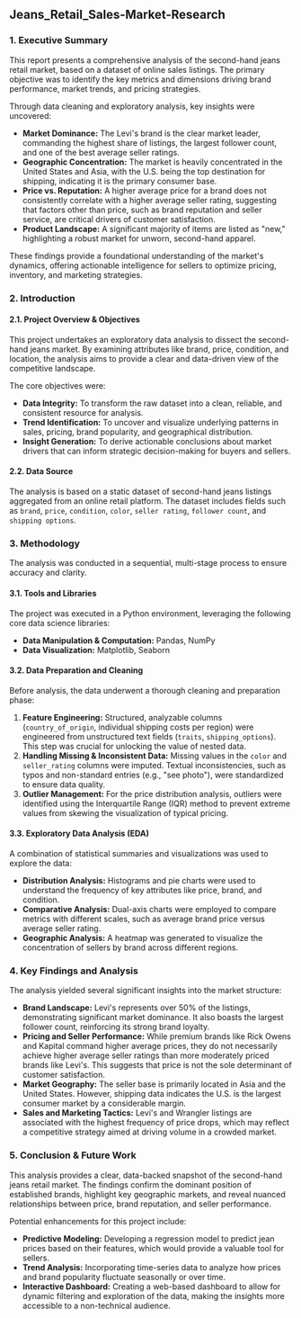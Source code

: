 ## **Jeans_Retail_Sales-Market-Research**

### **1. Executive Summary**

This report presents a comprehensive analysis of the second-hand jeans retail market, based on a dataset of online sales listings. The primary objective was to identify the key metrics and dimensions driving brand performance, market trends, and pricing strategies. 

Through data cleaning and exploratory analysis, key insights were uncovered:
* **Market Dominance:** The Levi's brand is the clear market leader, commanding the highest share of listings, the largest follower count, and one of the best average seller ratings.
* **Geographic Concentration:** The market is heavily concentrated in the United States and Asia, with the U.S. being the top destination for shipping, indicating it is the primary consumer base.
* **Price vs. Reputation:** A higher average price for a brand does not consistently correlate with a higher average seller rating, suggesting that factors other than price, such as brand reputation and seller service, are critical drivers of customer satisfaction.
* **Product Landscape:** A significant majority of items are listed as "new," highlighting a robust market for unworn, second-hand apparel.

These findings provide a foundational understanding of the market's dynamics, offering actionable intelligence for sellers to optimize pricing, inventory, and marketing strategies.

### **2. Introduction**

#### **2.1. Project Overview & Objectives**
This project undertakes an exploratory data analysis to dissect the second-hand jeans market. By examining attributes like brand, price, condition, and location, the analysis aims to provide a clear and data-driven view of the competitive landscape.

The core objectives were:
* **Data Integrity:** To transform the raw dataset into a clean, reliable, and consistent resource for analysis.
* **Trend Identification:** To uncover and visualize underlying patterns in sales, pricing, brand popularity, and geographical distribution.
* **Insight Generation:** To derive actionable conclusions about market drivers that can inform strategic decision-making for buyers and sellers.

#### **2.2. Data Source**
The analysis is based on a static dataset of second-hand jeans listings aggregated from an online retail platform. The dataset includes fields such as `brand`, `price`, `condition`, `color`, `seller rating`, `follower count`, and `shipping options`.

### **3. Methodology**

The analysis was conducted in a sequential, multi-stage process to ensure accuracy and clarity.

#### **3.1. Tools and Libraries**
The project was executed in a Python environment, leveraging the following core data science libraries:
* **Data Manipulation & Computation:** Pandas, NumPy
* **Data Visualization:** Matplotlib, Seaborn

#### **3.2. Data Preparation and Cleaning**
Before analysis, the data underwent a thorough cleaning and preparation phase:
1.  **Feature Engineering:** Structured, analyzable columns (`country_of_origin`, individual shipping costs per region) were engineered from unstructured text fields (`traits`, `shipping_options`). This step was crucial for unlocking the value of nested data.
2.  **Handling Missing & Inconsistent Data:** Missing values in the `color` and `seller_rating` columns were imputed. Textual inconsistencies, such as typos and non-standard entries (e.g., "see photo"), were standardized to ensure data quality.
3.  **Outlier Management:** For the price distribution analysis, outliers were identified using the Interquartile Range (IQR) method to prevent extreme values from skewing the visualization of typical pricing.

#### **3.3. Exploratory Data Analysis (EDA)**
A combination of statistical summaries and visualizations was used to explore the data:
* **Distribution Analysis:** Histograms and pie charts were used to understand the frequency of key attributes like price, brand, and condition.
* **Comparative Analysis:** Dual-axis charts were employed to compare metrics with different scales, such as average brand price versus average seller rating.
* **Geographic Analysis:** A heatmap was generated to visualize the concentration of sellers by brand across different regions.

### **4. Key Findings and Analysis**

The analysis yielded several significant insights into the market structure:

* **Brand Landscape:** Levi's represents over 50% of the listings, demonstrating significant market dominance. It also boasts the largest follower count, reinforcing its strong brand loyalty.
* **Pricing and Seller Performance:** While premium brands like Rick Owens and Kapital command higher average prices, they do not necessarily achieve higher average seller ratings than more moderately priced brands like Levi's. This suggests that price is not the sole determinant of customer satisfaction.
* **Market Geography:** The seller base is primarily located in Asia and the United States. However, shipping data indicates the U.S. is the largest consumer market by a considerable margin.
* **Sales and Marketing Tactics:** Levi's and Wrangler listings are associated with the highest frequency of price drops, which may reflect a competitive strategy aimed at driving volume in a crowded market.

### **5. Conclusion & Future Work**

This analysis provides a clear, data-backed snapshot of the second-hand jeans retail market. The findings confirm the dominant position of established brands, highlight key geographic markets, and reveal nuanced relationships between price, brand reputation, and seller performance.

Potential enhancements for this project include:
* **Predictive Modeling:** Developing a regression model to predict jean prices based on their features, which would provide a valuable tool for sellers.
* **Trend Analysis:** Incorporating time-series data to analyze how prices and brand popularity fluctuate seasonally or over time.
* **Interactive Dashboard:** Creating a web-based dashboard to allow for dynamic filtering and exploration of the data, making the insights more accessible to a non-technical audience.
